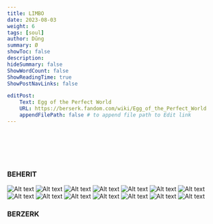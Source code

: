 ```yaml
---
title: LIMBO
date: 2023-08-03
weight: 6
tags: [soul]
author: Dũng
summary: Ø
showToc: false
description: 
hideSummary: false
ShowWordCount: false
ShowReadingTime: true
ShowPostNavLinks: false

editPost:
    Text: Egg of the Perfect World
    URL: https://berserk.fandom.com/wiki/Egg_of_the_Perfect_World
    appendFilePath: false # to append file path to Edit link
---
```

\
\
\
​
### BEHERIT
![Alt text](griffith.png)
![Alt text](brain.png)
![Alt text](hell.png)
![Alt text](king-1.png)
![Alt text](king-2.png)
![Alt text](eclipse.png)
![Alt text](gut.png)
![Alt text](wolves.png)
![Alt text](worms.png)
![Alt text](room.png)
![Alt text](tentacle.png)
![Alt text](godhand.png)
![Alt text](hand.png)
![Alt text](skin.png)
### BERZERK
